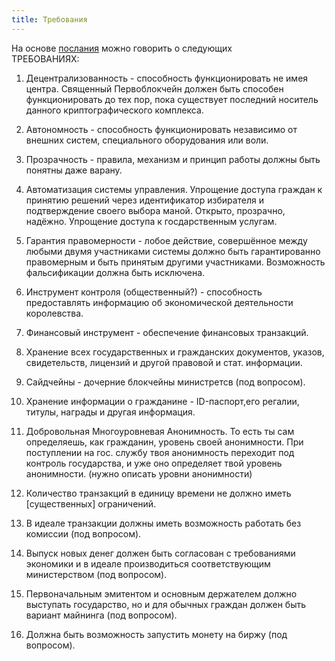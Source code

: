 ```yaml
---
title: Требования
---
```


На основе [послания](https://vk.com/wall-166566448_409) можно говорить о следующих  
ТРЕБОВАНИЯХ:  

1. Децентрализованность - способность функционировать не имея центра. Священный Первоблокчейн должен быть способен функционировать до тех пор, пока существует последний носитель данного криптографического комплекса.  

2. Автономность - способность функционировать независимо от внешних систем, специального оборудования или воли.  

3. Прозрачность - правила, механизм и принцип работы должны быть понятны даже варану.  

4. Автоматизация системы управления. Упрощение доступа граждан к принятию решений через идентификатор избирателя и подтверждение своего выбора маной. Открыто, прозрачно, надёжно. Упрощение доступа к госдарственным услугам.  

5. Гарантия правомерности - лобое действие, совершённое между любыми двумя участниками системы должно быть гарантированно правомерным и быть принятым другими участниками. Возможность фальсификации должна быть исключена.  

6. Инструмент контроля (общественный?) - способность предоставлять информацию об экономической деятельности королевства.  

7. Финансовый инструмент - обеспечение финансовых транзакций.  

8. Хранение всех государственных и гражданских документов, указов, свидетельств, лицензий и другой правовой и стат. информации.  

9. Сайдчейны - дочерние блокчейны министретсв (под вопросом).  

10. Хранение информации о гражданине - ID-паспорт,его регалии, титулы, награды и другая информация.  

11. Добровольная Многоуровневая Анонимность. То есть ты сам определяешь, как гражданин, уровень своей анонимности. При поступлении на гос. службу твоя анонимность переходит под контроль государства, и уже оно определяет твой уровень анонимности. (нужно описать уровни анонимности)  

12. Количество транзакций в единицу времени не должно иметь [существенных] ограничений.  

13. В идеале транзакции должны иметь возможность работать без комиссии (под вопросом).  

14. Выпуск новых денег должен быть согласован с требованиями экономики и в идеале производиться соответствующим министерством (под вопросом).  

15. Первоначальным эмитентом и основным держателем должно выступать государство, но и для обычных граждан должен быть вариант майнинга (под вопросом).  

16. Должна быть возможность запустить монету на биржу (под вопросом).  